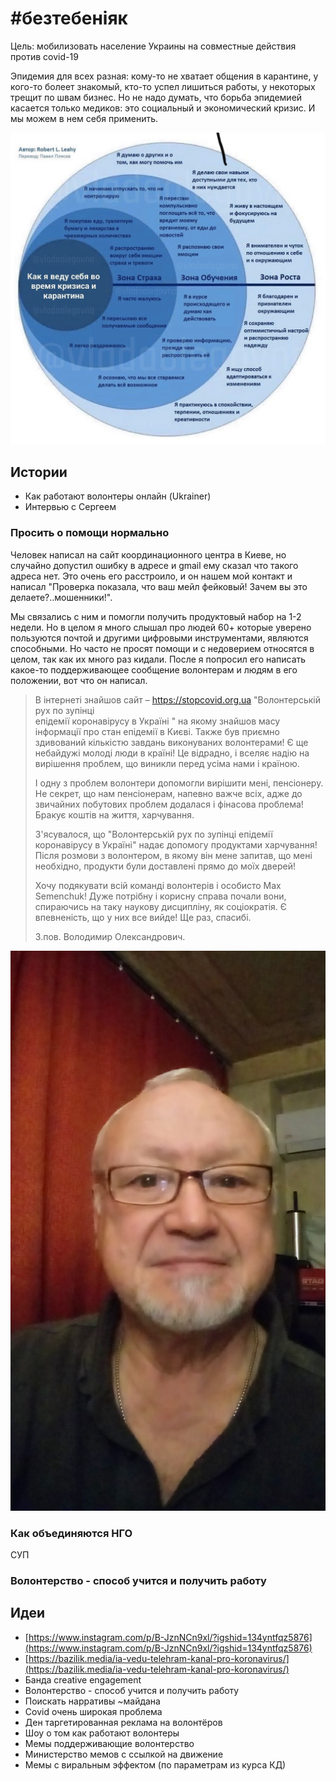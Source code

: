 # \#безтебеніяк

Цель: мобилизовать население Украины на совместные действия против covid-19

Эпидемия для всех разная: кому-то не хватает общения в карантине, у кого-то болеет знакомый, кто-то успел лишиться работы, у некоторых трещит по швам бизнес. Но не надо думать, что борьба эпидемией касается только медиков: это социальный и экономический кризис. И мы можем в нем себя применить.

![](../../.gitbook/assets/image%20%2811%29.png)

## Истории

* Как работают волонтеры онлайн \(Ukrainer\)
* Интервью с Сергеем

### Просить о помощи нормально

Человек написал на сайт координационного центра в Киеве, но случайно допустил ошибку в адресе и gmail ему сказал что такого адреса нет. Это очень его расстроило, и он нашем мой контакт и написал "Проверка показала, что ваш мейл фейковый! Зачем вы это делаете?..мошенники!".

Мы связались с ним и помогли получить продуктовый набор на 1-2 недели. Но в целом я много слышал про людей 60+ которые уверено пользуются почтой и другими цифровыми инструментами, являются способными. Но часто не просят помощи и с недоверием относятся в целом, так как их много раз кидали. После я попросил его написать какое-то поддерживающее сообщение волонтерам и людям в его положении, вот что он написал.

> В інтернеті знайшов сайт – https://stopcovid.org.ua "Волонтерській рух по зупінці  
> епідемії коронавірусу в Україні " на якому знайшов масу інформації про стан епідемії в Києві. Также був приємно здивований кількістю завдань виконуваних волонтерами! Є ще небайдужі молоді люди в країні! Це відрадно, і вселяє надію на вирішення проблем, що виникли перед усіма нами і країною.
>
> І одну з проблем волонтери допомогли вирішити мені, пенсіонеру. Не секрет, що нам пенсіонерам, напевно важче всіх, адже до звичайних побутових проблем додалася і фінасова проблема! Бракує коштів на життя, харчування.
>
> З'ясувалося, що "Волонтерській рух по зупінці епідемії коронавірусу в Україні" надає допомогу продуктами харчування! Після розмови з волонтером, в якому він мене запитав, що мені необхідно, продукти були доставлені прямо до моїх дверей!
>
> Хочу подякувати всій команді волонтерів і особисто Max Semenchuk! Дуже потрібну і корисну справа почали вони, спираючись на таку наукову дисципліну, як соціократія. Є впевненість, що у них все вийде! Ще раз, спасибі.              
>
> З.пов. Володимир Олександрович.

![](../../.gitbook/assets/dsc_00271.jpg)



### Как объединяются НГО

СУП

### Волонтерство - способ учится и получить работу

## Идеи

* [https://www.instagram.com/p/B-JznNCn9xl/?igshid=134yntfqz5876](https://www.instagram.com/p/B-JznNCn9xl/?igshid=134yntfqz5876)
* [https://bazilik.media/ia-vedu-telehram-kanal-pro-koronavirus/](https://bazilik.media/ia-vedu-telehram-kanal-pro-koronavirus/)
* Банда creative engagement
* Волонтерство - способ учится и получить работу
* Поискать нарративы ~майдана
* Covid очень широкая проблема
* Ден таргетированная реклама на волонтёров
* Шоу о том как работают волонтеры
* Мемы поддерживающие волонтерство
* Министерство мемов с ссылкой на движение
* Мемы с виральным эффектом \(по параметрам из курса КД\)

